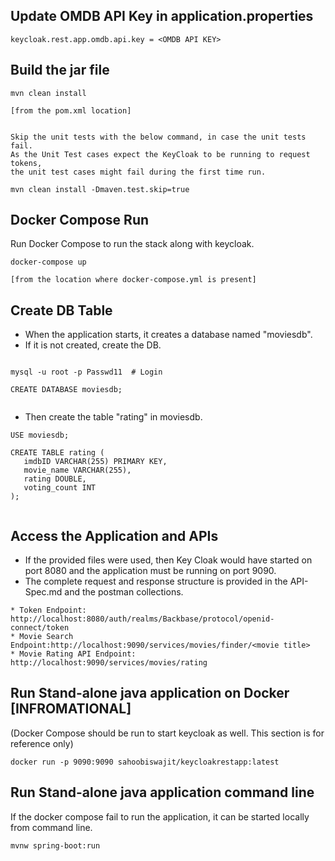 ## Update OMDB API Key in application.properties

```
keycloak.rest.app.omdb.api.key = <OMDB API KEY>
```

## Build the jar file

```
mvn clean install 

[from the pom.xml location]


Skip the unit tests with the below command, in case the unit tests fail. 
As the Unit Test cases expect the KeyCloak to be running to request tokens, 
the unit test cases might fail during the first time run.

mvn clean install -Dmaven.test.skip=true 

```


## Docker Compose Run 

Run Docker Compose to run the stack along with keycloak.

```
docker-compose up

[from the location where docker-compose.yml is present]

```

## Create DB Table

* When the application starts, it creates a database named "moviesdb".
* If it is not created, create the DB.

```

mysql -u root -p Passwd11  # Login

CREATE DATABASE moviesdb;
 
```

* Then create the table "rating" in moviesdb.

```
USE moviesdb;

CREATE TABLE rating (
   imdbID VARCHAR(255) PRIMARY KEY,
   movie_name VARCHAR(255),
   rating DOUBLE,
   voting_count INT
);


```



## Access the Application and APIs

* If the provided files were used, then Key Cloak would have started on port 8080 and the application must be running on port 9090.
* The complete request and response structure is provided in the API-Spec.md and the postman collections.

```
* Token Endpoint: http://localhost:8080/auth/realms/Backbase/protocol/openid-connect/token
* Movie Search Endpoint:http://localhost:9090/services/movies/finder/<movie title>
* Movie Rating API Endpoint: http://localhost:9090/services/movies/rating
```

## Run Stand-alone java application on Docker [INFROMATIONAL]

(Docker Compose should be run to start keycloak as well. This section is for reference only)

```
docker run -p 9090:9090 sahoobiswajit/keycloakrestapp:latest

```
 
## Run Stand-alone java application command line

If the docker compose fail to run the application, it can be started locally from command line.

```
mvnw spring-boot:run 

```
  
